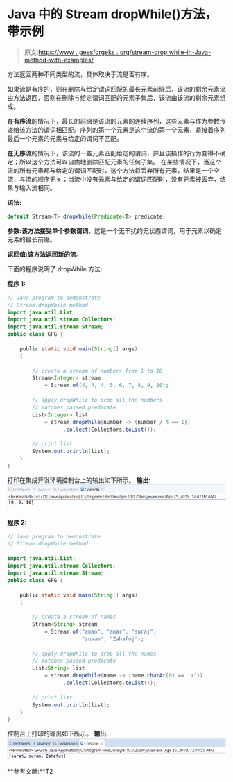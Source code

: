 # Java 中的 Stream dropWhile()方法，带示例

> 原文:[https://www . geesforgeks . org/stream-drop while-in-Java-method-with-examples/](https://www.geeksforgeeks.org/stream-dropwhile-method-in-java-with-examples/)

方法返回两种不同类型的流，具体取决于流是否有序。

如果流是有序的，则在删除与给定谓词匹配的最长元素前缀后，该流的剩余元素流由方法返回，否则在删除与给定谓词匹配的元素子集后，该流由该流的剩余元素组成。

**在有序流**的情况下，最长的前缀是该流的元素的连续序列，这些元素与作为参数传递给该方法的谓词相匹配。序列的第一个元素是这个流的第一个元素，紧接着序列最后一个元素的元素与给定的谓词不匹配。

**在无序流**的情况下，该流的一些元素匹配给定的谓词，并且该操作的行为变得不确定；所以这个方法可以自由地删除匹配元素的任何子集。
在某些情况下，当这个流的所有元素都与给定的谓词匹配时，这个方法将丢弃所有元素，结果是一个空流，与流的顺序无关；当流中没有元素与给定的谓词匹配时，没有元素被丢弃，结果与输入流相同。

**语法:**

```java
default Stream<T> dropWhile(Predicate<T> predicate)

```

**参数:**该方法接受单个参数**谓词**，这是一个无干扰的无状态谓词，用于元素以确定元素的最长前缀。

**返回值:**该方法返回**新的流**。

下面的程序说明了 dropWhile 方法:

**程序 1:**

```java
// Java program to demonstrate
// Stream.dropWhile method
import java.util.List;
import java.util.stream.Collectors;
import java.util.stream.Stream;
public class GFG {

    public static void main(String[] args)
    {

        // create a stream of numbers from 1 to 10
        Stream<Integer> stream
            = Stream.of(4, 4, 4, 5, 6, 7, 8, 9, 10);

        // apply dropWhile to drop all the numbers
        // matches passed predicate
        List<Integer> list
            = stream.dropWhile(number -> (number / 4 == 1))
                  .collect(Collectors.toList());

        // print list
        System.out.println(list);
    }
}
```

打印在集成开发环境控制台上的输出如下所示。
**输出:**
![](img/a307d5494b60be04d78c6b4d80d6b883.png)

**程序 2:**

```java
// Java program to demonstrate
// Stream.dropWhile method

import java.util.List;
import java.util.stream.Collectors;
import java.util.stream.Stream;
public class GFG {

    public static void main(String[] args)
    {

        // create a stream of names
        Stream<String> stream
            = Stream.of("aman", "amar", "suraj",
                        "suvam", "Zahafuj");

        // apply dropWhile to drop all the names
        // matches passed predicate
        List<String> list
            = stream.dropWhile(name -> (name.charAt(0) == 'a'))
                  .collect(Collectors.toList());

        // print list
        System.out.println(list);
    }
}
```

控制台上打印的输出如下所示。
**输出:**
![](img/06205d347660fe50bb5eddc556e1ad35.png)

**参考文献:**T2